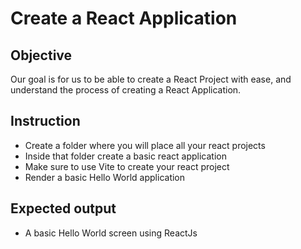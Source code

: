 # Create a React Application

## Objective

Our goal is for us to be able to create a React Project with ease, and understand the process of creating a React Application.

## Instruction

- Create a folder where you will place all your react projects
- Inside that folder create a basic react application
- Make sure to use Vite to create your react project
- Render a basic Hello World application

## Expected output

- A basic Hello World screen using ReactJs
